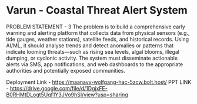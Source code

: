 # Varun - Coastal Threat Alert System

PROBLEM STATEMENT - 3 
The problem is to build a comprehensive early warning and alerting platform that collects data from physical sensors (e.g., tide gauges, weather stations), satellite feeds, and historical records. Using AI/ML, it should analyse trends and detect anomalies or patterns that indicate looming threats—such as rising sea levels, algal blooms, illegal dumping, or cyclonic activity. The system must disseminate actionable alerts via SMS, app notifications, and web dashboards to the appropriate authorities and potentially exposed communities.

Deployment Link - https://maanavv-wolfgang-hac-5zcw.bolt.host/
PPT LINK - https://drive.google.com/file/d/1DgjxFE-B0RHMtDLogt5Uqf1Y3JVo9hSI/view?usp=sharing

